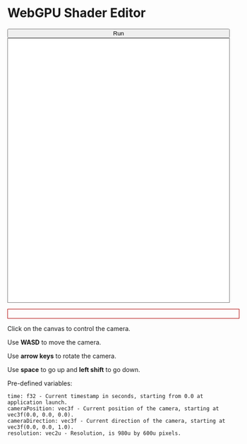 # WebGPU Shader Editor

<script src="shader_editor.js" defer></script>
<p id="webgpuCheck"></p>
<button id="webgpuRefreshFragmentShader" style="width: 100%;">Run</button>
<center>
	<canvas id="webgpuCanvas" width="980" height="600"></canvas>
</center>
<textarea class="highlight" id="webgpuFragmentShader" spellcheck="false" style="width: 100%; height: 600px; overflow-y: scroll; white-space: break-spaces; padding: 10px; border-style: solid; border-width: 1px; resize: none;"></textarea>
<p class="highlight" id="webgpuFragmentShaderCompilationMessage" style="width: 100%; overflow-y: scroll; white-space: break-spaces; padding: 10px; border-style: solid; border-width: 1px; border-color: rgb(175, 0, 0);"></p>

Click on the canvas to control the camera.

Use **WASD** to move the camera.

Use **arrow keys** to rotate the camera.

Use **space** to go up and **left shift** to go down.

Pre-defined variables:
```
time: f32 - Current timestamp in seconds, starting from 0.0 at application launch.
cameraPosition: vec3f - Current position of the camera, starting at vec3f(0.0, 0.0, 0.0).
cameraDirection: vec3f - Current direction of the camera, starting at vec3f(0.0, 0.0, 1.0).
resolution: vec2u - Resolution, is 980u by 600u pixels.
```